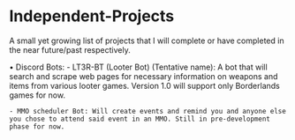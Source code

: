 # Independent-Projects
A small yet growing list of projects that I will complete or have completed in the near future/past respectively.

  • Discord Bots:
    - LT3R-BT (Looter Bot) (Tentative name): A bot that will search and scrape web pages for necessary information on weapons and items from various looter 
      games. Version 1.0 will support only Borderlands games for now.
     
    - MMO scheduler Bot: Will create events and remind you and anyone else you chose to attend said event in an MMO. Still in pre-development phase for now.
